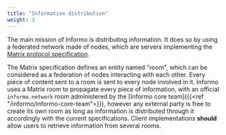 ```yaml
---
title: "Information distribution"
weight: 3
---
```


The main mission of Informo is distributing information. It does so by using a
federated network made of nodes, which are servers implementing the [Matrix
protocol specification](https://matrix.org/docs/spec/).

The Matrix specification defines an entity named "room", which can be considered
as a federation of nodes interacting with each other. Every piece of content
sent to a room is sent to every node involved in it. Informo uses a Matrix room
to propagate every piece of information, with an official `informo.network` room
administered by the [Informo core team]({{<ref "/informo/informo-core-team">}}),
however any external party is free to create its own room as long as information
is distributed through it accordingly with the current specifications. Client
implementations **should** allow users to retrieve information from several
rooms.
